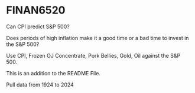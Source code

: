 # FINAN6520
Can CPI predict S&P 500?

Does periods of high inflation make it a good time or a bad time to invest in the S&P 500?

Use CPI, Frozen OJ Concentrate, Pork Bellies, Gold, Oil against the S&P 500.


This is an addition to the README File.


Pull data from 1924 to 2024

